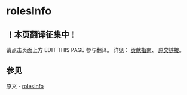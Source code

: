 # rolesInfo

## ！本页翻译征集中！

请点击页面上方 EDIT THIS PAGE 参与翻译。
详见：
[贡献指南]( https://github.com/JinMuInfo/MongoDB-Manual-zh/blob/master/CONTRIBUTING.md )、
[原文链接](  https://docs.mongodb.com/manual/reference/command/rolesInfo/  )。

## 参见

原文 - [rolesInfo]( https://docs.mongodb.com/manual/reference/command/rolesInfo/ )

